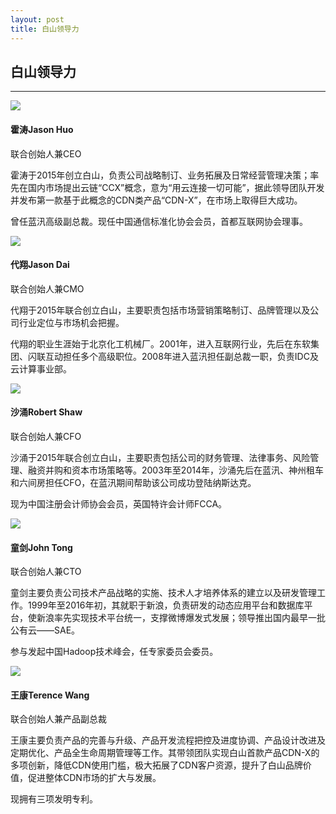 ```yaml
---
layout: post
title: 白山领导力
---
```


<div class="management">
    <h2>白山领导力</h2>
    <hr>
</div>
<div class="list-management mar-b-80-sm">
    <div class="management-box">
        <img class="management-img" src="{{ site.baseurl }}public/image/management/management-01.jpg">
        <h4 class="management-h4">霍涛Jason Huo</h4>
        <p class="management-position">联合创始人兼CEO</p>
        <p class="management-p">霍涛于2015年创立白山，负责公司战略制订、业务拓展及日常经营管理决策；率先在国内市场提出云链“CCX”概念，意为“用云连接一切可能”，据此领导团队开发并发布第一款基于此概念的CDN类产品“CDN-X”，在市场上取得巨大成功。</p>
        <p class="management-p">曾任蓝汛高级副总裁。现任中国通信标准化协会会员，首都互联网协会理事。</p>
    </div>
    <div class="management-box">
        <img class="management-img" src="{{ site.baseurl }}public/image/management/management-02.png">
        <h4 class="management-h4">代翔Jason Dai</h4>
        <p class="management-position">联合创始人兼CMO</p>
        <p class="management-p">代翔于2015年联合创立白山，主要职责包括市场营销策略制订、品牌管理以及公司行业定位与市场机会把握。</p>
        <p class="management-p">代翔的职业生涯始于北京化工机械厂。2001年，进入互联网行业，先后在东软集团、闪联互动担任多个高级职位。2008年进入蓝汛担任副总裁一职，负责IDC及云计算事业部。</p>
    </div>
    <div class="management-box">
        <img class="management-img" src="{{ site.baseurl }}public/image/management/management-03.png">
        <h4 class="management-h4">沙涌Robert Shaw</h4>
        <p class="management-position">联合创始人兼CFO</p>
        <p class="management-p">沙涌于2015年联合创立白山，主要职责包括公司的财务管理、法律事务、风险管理、融资并购和资本市场策略等。2003年至2014年，沙涌先后在蓝汛、神州租车和六间房担任CFO，在蓝汛期间帮助该公司成功登陆纳斯达克。</p>
        <p class="management-p">现为中国注册会计师协会会员，英国特许会计师FCCA。</p>
    </div>
    <div class="management-box">
        <img class="management-img" src="{{ site.baseurl }}public/image/management/management-04.jpg">
        <h4 class="management-h4">童剑John Tong</h4>
        <p class="management-position">联合创始人兼CTO</p>
        <p class="management-p">童剑主要负责公司技术产品战略的实施、技术人才培养体系的建立以及研发管理工作。1999年至2016年初，其就职于新浪，负责研发的动态应用平台和数据库平台，使新浪率先实现技术平台统一，支撑微博爆发式发展；领导推出国内最早一批公有云——SAE。</p>
        <p class="management-p">参与发起中国Hadoop技术峰会，任专家委员会委员。</p>
    </div>
    <div class="management-box">
        <img class="management-img" src="{{ site.baseurl }}public/image/management/management-05.png">
        <h4 class="management-h4">王康Terence Wang</h4>
        <p class="management-position">联合创始人兼产品副总裁</p>
        <p class="management-p">王康主要负责产品的完善与升级、产品开发流程把控及进度协调、产品设计改进及定期优化、产品全生命周期管理等工作。其带领团队实现白山首款产品CDN-X的多项创新，降低CDN使用门槛，极大拓展了CDN客户资源，提升了白山品牌价值，促进整体CDN市场的扩大与发展。</p>
        <p class="management-p">现拥有三项发明专利。</p>
    </div>
    <div class="clean"></div>
</div>


